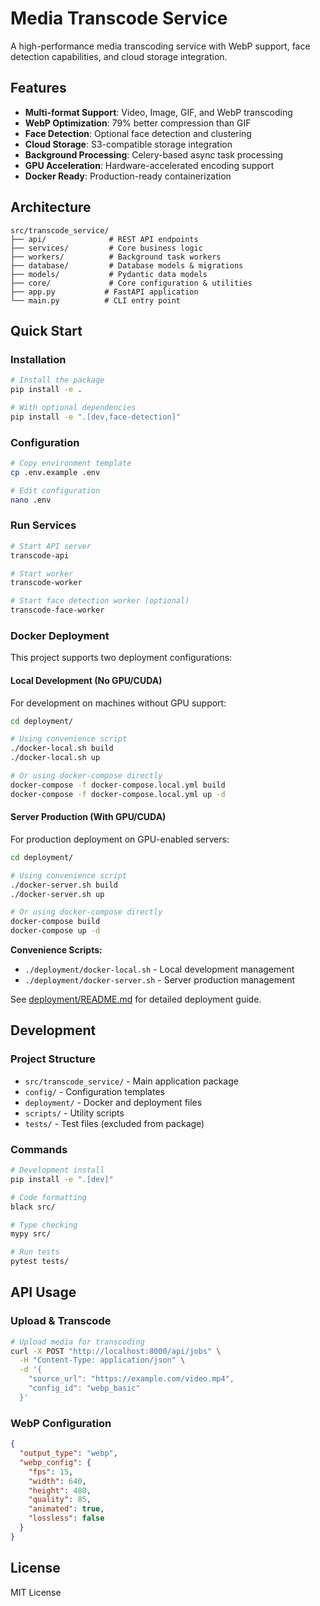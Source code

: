 # Media Transcode Service

A high-performance media transcoding service with WebP support, face detection capabilities, and cloud storage integration.

## Features

- **Multi-format Support**: Video, Image, GIF, and WebP transcoding
- **WebP Optimization**: 79% better compression than GIF
- **Face Detection**: Optional face detection and clustering
- **Cloud Storage**: S3-compatible storage integration
- **Background Processing**: Celery-based async task processing
- **GPU Acceleration**: Hardware-accelerated encoding support
- **Docker Ready**: Production-ready containerization

## Architecture

```
src/transcode_service/
├── api/              # REST API endpoints
├── services/         # Core business logic
├── workers/          # Background task workers
├── database/         # Database models & migrations
├── models/           # Pydantic data models
├── core/             # Core configuration & utilities
├── app.py           # FastAPI application
└── main.py          # CLI entry point
```

## Quick Start

### Installation

```bash
# Install the package
pip install -e .

# With optional dependencies
pip install -e ".[dev,face-detection]"
```

### Configuration

```bash
# Copy environment template
cp .env.example .env

# Edit configuration
nano .env
```

### Run Services

```bash
# Start API server
transcode-api

# Start worker
transcode-worker

# Start face detection worker (optional)
transcode-face-worker
```

### Docker Deployment

This project supports two deployment configurations:

#### Local Development (No GPU/CUDA)
For development on machines without GPU support:
```bash
cd deployment/

# Using convenience script
./docker-local.sh build
./docker-local.sh up

# Or using docker-compose directly
docker-compose -f docker-compose.local.yml build
docker-compose -f docker-compose.local.yml up -d
```

#### Server Production (With GPU/CUDA)
For production deployment on GPU-enabled servers:
```bash
cd deployment/

# Using convenience script
./docker-server.sh build
./docker-server.sh up

# Or using docker-compose directly  
docker-compose build
docker-compose up -d
```

**Convenience Scripts:**
- `./deployment/docker-local.sh` - Local development management
- `./deployment/docker-server.sh` - Server production management

See [deployment/README.md](deployment/README.md) for detailed deployment guide.

## Development

### Project Structure

- `src/transcode_service/` - Main application package
- `config/` - Configuration templates
- `deployment/` - Docker and deployment files
- `scripts/` - Utility scripts
- `tests/` - Test files (excluded from package)

### Commands

```bash
# Development install
pip install -e ".[dev]"

# Code formatting
black src/

# Type checking
mypy src/

# Run tests
pytest tests/
```

## API Usage

### Upload & Transcode

```bash
# Upload media for transcoding
curl -X POST "http://localhost:8000/api/jobs" \
  -H "Content-Type: application/json" \
  -d '{
    "source_url": "https://example.com/video.mp4",
    "config_id": "webp_basic"
  }'
```

### WebP Configuration

```json
{
  "output_type": "webp",
  "webp_config": {
    "fps": 15,
    "width": 640,
    "height": 480,
    "quality": 85,
    "animated": true,
    "lossless": false
  }
}
```

## License

MIT License
